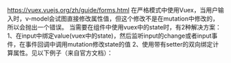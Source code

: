 https://vuex.vuejs.org/zh/guide/forms.html
在严格模式中使用Vuex，当用户输入时，v-model会试图直接修改属性值，但这个修改不是在mutation中修改的，所以会抛出一个错误。
  当需要在组件中使用vuex中的state时，有2种解决方案：
1、在input中绑定value(vuex中的state)，然后监听input的change或者input事件，在事件回调中调用mutation修改state的值
2、使用带有setter的双向绑定计算属性。见以下例子（来自官方文档）：